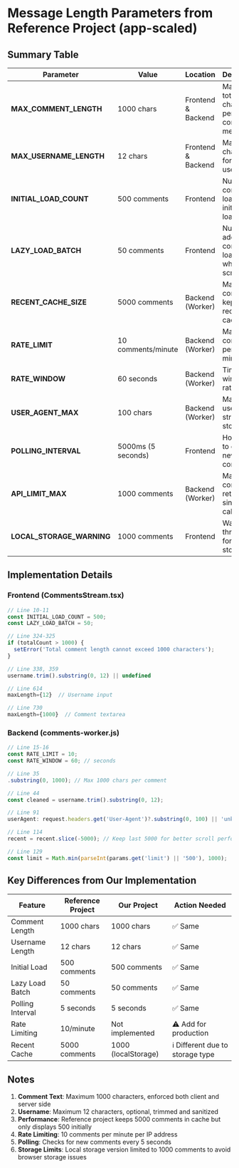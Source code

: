 # Message Length Parameters from Reference Project (app-scaled)

## Summary Table

| Parameter | Value | Location | Description |
|-----------|-------|----------|-------------|
| **MAX_COMMENT_LENGTH** | 1000 chars | Frontend & Backend | Maximum total characters per comment message |
| **MAX_USERNAME_LENGTH** | 12 chars | Frontend & Backend | Maximum characters for username |
| **INITIAL_LOAD_COUNT** | 500 comments | Frontend | Number of comments loaded on initial page load |
| **LAZY_LOAD_BATCH** | 50 comments | Frontend | Number of additional comments loaded when scrolling |
| **RECENT_CACHE_SIZE** | 5000 comments | Backend (Worker) | Maximum comments kept in recent cache |
| **RATE_LIMIT** | 10 comments/minute | Backend (Worker) | Maximum comments per IP per minute |
| **RATE_WINDOW** | 60 seconds | Backend (Worker) | Time window for rate limiting |
| **USER_AGENT_MAX** | 100 chars | Backend (Worker) | Maximum user agent string stored |
| **POLLING_INTERVAL** | 5000ms (5 seconds) | Frontend | How often to check for new comments |
| **API_LIMIT_MAX** | 1000 comments | Backend (Worker) | Maximum comments returned in single API call |
| **LOCAL_STORAGE_WARNING** | 1000 comments | Frontend | Warning threshold for local storage |

## Implementation Details

### Frontend (CommentsStream.tsx)
```javascript
// Line 10-11
const INITIAL_LOAD_COUNT = 500;
const LAZY_LOAD_BATCH = 50;

// Line 324-325
if (totalCount > 1000) {
  setError('Total comment length cannot exceed 1000 characters');
}

// Line 338, 359
username.trim().substring(0, 12) || undefined

// Line 614
maxLength={12}  // Username input

// Line 730
maxLength={1000}  // Comment textarea
```

### Backend (comments-worker.js)
```javascript
// Line 15-16
const RATE_LIMIT = 10;
const RATE_WINDOW = 60; // seconds

// Line 35
.substring(0, 1000); // Max 1000 chars per comment

// Line 44
const cleaned = username.trim().substring(0, 12);

// Line 91
userAgent: request.headers.get('User-Agent')?.substring(0, 100) || 'unknown'

// Line 114
recent = recent.slice(-5000); // Keep last 5000 for better scroll performance

// Line 129
const limit = Math.min(parseInt(params.get('limit') || '500'), 1000);
```

## Key Differences from Our Implementation

| Feature | Reference Project | Our Project | Action Needed |
|---------|------------------|-------------|---------------|
| Comment Length | 1000 chars | 1000 chars | ✅ Same |
| Username Length | 12 chars | 12 chars | ✅ Same |
| Initial Load | 500 comments | 500 comments | ✅ Same |
| Lazy Load Batch | 50 comments | 50 comments | ✅ Same |
| Polling Interval | 5 seconds | 5 seconds | ✅ Same |
| Rate Limiting | 10/minute | Not implemented | ⚠️ Add for production |
| Recent Cache | 5000 comments | 1000 (localStorage) | ℹ️ Different due to storage type |

## Notes

1. **Comment Text**: Maximum 1000 characters, enforced both client and server side
2. **Username**: Maximum 12 characters, optional, trimmed and sanitized
3. **Performance**: Reference project keeps 5000 comments in cache but only displays 500 initially
4. **Rate Limiting**: 10 comments per minute per IP address
5. **Polling**: Checks for new comments every 5 seconds
6. **Storage Limits**: Local storage version limited to 1000 comments to avoid browser storage issues
